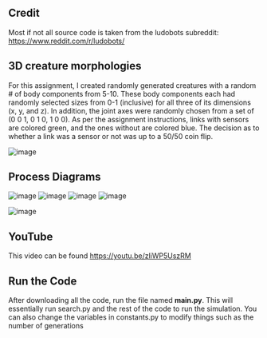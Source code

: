 ## Credit
Most if not all source code is taken from the ludobots subreddit: https://www.reddit.com/r/ludobots/

## 3D creature morphologies
For this assignment, I created randomly generated creatures with a random # of body components from 5-10. These body components each had randomly selected sizes from 0-1 (inclusive) for all three of its dimensions (x, y, and z). In addition, the joint axes were randomly chosen from a set of (0 0 1, 0 1 0, 1 0 0). As per the assignment instructions, links with sensors are colored green, and the ones without are colored blue. The decision as to whether a link was a sensor or not was up to a 50/50 coin flip. 

![image](https://media1.giphy.com/media/v1.Y2lkPTc5MGI3NjExNzM4MTEyNGRkNzY1ZjM2M2JhN2RkNzg3ZDk4N2U4Y2JkZjVkYTk5NiZjdD1n/X0BxQZVsnhE1xNoxgD/giphy.gif)

## Process Diagrams
![image](https://i.imgur.com/s5yTNch.png)
![image](https://i.imgur.com/j1hBYcD.png)
![image](https://i.imgur.com/j5GcmSO.png)
![image](https://i.imgur.com/WVQ18Xn.png)

![image](https://i.imgur.com/woX5Uhx.png)


## YouTube
This video can be found https://youtu.be/zliWP5UszRM

## Run the Code
After downloading all the code, run the file named **main.py**. This will essentially run search.py and the rest of the code to run the simulation. You can also change the variables in constants.py to modify things such as the number of generations 
